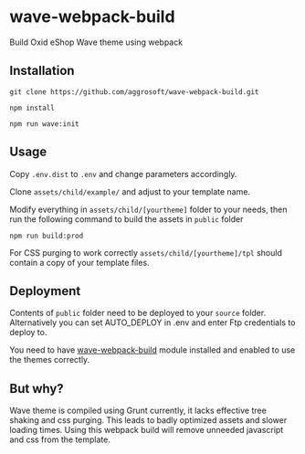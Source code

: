 # wave-webpack-build
Build Oxid eShop Wave theme using webpack

## Installation

`git clone https://github.com/aggrosoft/wave-webpack-build.git`

`npm install`

`npm run wave:init`

## Usage

Copy `.env.dist` to `.env` and change parameters accordingly.

Clone `assets/child/example/` and adjust to your template name.

Modify everything in `assets/child/[yourtheme]` folder to your needs, then  run the following command to build the assets in `public` folder

`npm run build:prod`

For CSS purging to work correctly `assets/child/[yourtheme]/tpl` should contain a copy of your template files.

## Deployment

Contents of `public` folder need to be deployed to your `source` folder. Alternatively you can set AUTO_DEPLOY in .env
and enter Ftp credentials to deploy to.

You need to have [wave-webpack-build](https://github.com/aggrosoft/wave-webpack-build) module installed and enabled to 
use the themes correctly.

## But why?

Wave theme is compiled using Grunt currently, it lacks effective tree shaking and css purging. This leads to badly
optimized assets and slower loading times. Using this webpack build will remove unneeded javascript and css from the
template.